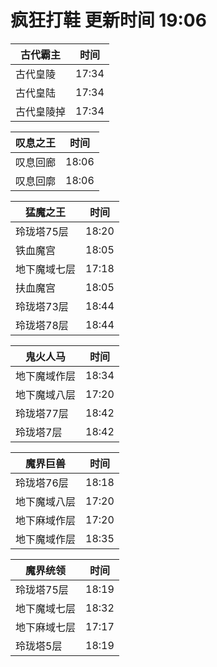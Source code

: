 # 疯狂打鞋 更新时间 19:06

| 古代霸主   | 时间    |
|--------|-------|
| 古代皇陵 | 17:34 |
| 古代皇陆 | 17:34 |
| 古代皇陵掉 | 17:34 |

| 叹息之王   | 时间    |
|--------|-------|
| 叹息回廊 | 18:06 |
| 叹息回廓 | 18:06 |

| 猛魔之王   | 时间    |
|--------|-------|
| 玲珑塔75层 | 18:20 |
| 铁血魔宫 | 18:05 |
| 地下魔域七层 | 17:18 |
| 扶血魔宫 | 18:05 |
| 玲珑塔73层 | 18:44 |
| 玲珑塔78层 | 18:44 |

| 鬼火人马   | 时间    |
|--------|-------|
| 地下魔域作层 | 18:34 |
| 地下魔域八层 | 17:20 |
| 玲珑塔77层 | 18:42 |
| 玲珑塔7层 | 18:42 |

| 魔界巨兽   | 时间    |
|--------|-------|
| 玲珑塔76层 | 18:18 |
| 地下魔域八层 | 17:20 |
| 地下麻域作层 | 17:20 |
| 地下魔域作层 | 18:35 |

| 魔界统领   | 时间    |
|--------|-------|
| 玲珑塔75层 | 18:19 |
| 地下魔域七层 | 18:32 |
| 地下麻域七层 | 17:17 |
| 玲珑塔5层 | 18:19 |